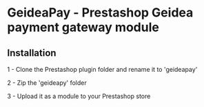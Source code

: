 # GeideaPay - Prestashop Geidea payment gateway module

## Installation

1 - Clone the Prestashop plugin folder and rename it to 'geideapay'

2 - Zip the 'geideapy' folder

3 - Upload it as a module to your Prestashop store
